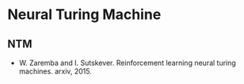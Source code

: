 # Neural Turing Machine

## NTM
- W. Zaremba and I. Sutskever. Reinforcement learning neural turing machines.
arxiv, 2015.